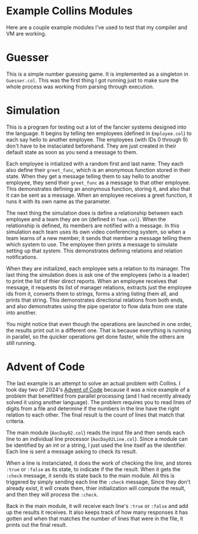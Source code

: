 # Example Collins Modules

Here are a couple example modules I've used to test that my compiler and VM are working.

# Guesser

This is a simple number guessing game. It is implemented as a singleton in `Guesser.col`. This was the first thing I got running just to make sure the whole process was working from parsing through execution.

# Simulation

This is a program for testing out a lot of the fancier systems designed into the language. It begins by telling ten employees (defined in `Employee.col`) to each say hello to another employee. The employees (with IDs 0 through 9) don't have to be instaciated beforehand. They are just created in their default state as soon as you send a message to them.

Each employee is intialized with a random first and last name. They each also define their `greet_func`, which is an anonymous function stored in their state. When they get a message telling them to say hello to another employee, they send their `greet_func` as a message to that other employee. This demonstrates defining an anonymous function, storing it, and also that it can be sent as a message. When an employee receives a greet function, it runs it with its own name as the parameter.

The next thing the simulation does is define a relationship between each employee and a team they are on (defined in `Team.col`). When the relationship is defined, its members are notified with a message. In this simulation each team uses its own video conferencing system, so when a team learns of a new member, it sends that member a message telling them which system to use. The employee then prints a message to simulate setting up that system. This demonstrates defining relations and relation notifications.

When they are initialized, each employee sets a relation to its manager. The last thing the simulation does is ask one of the employees (who is a leader) to print the list of thier direct reports. When an employee receives that message, it requests its list of manager relations, extracts just the employee ids from it, converts them to strings, forms a string listing them all, and prints that string. This demonstrates directional relations from both ends, and also demonstrates using the pipe operator to flow data from one state into another.

You might notice that even though the operations are launched in one order, the results print out in a different one. That is because everything is running in parallel, so the quicker operations get done faster, while the others are still running.

# Advent of Code

The last example is an attempt to solve an actual problem with Collins. I took day two of 2024's [Advent of Code](https://adventofcode.com/2024/day/2) because it was a nice example of a problem that benefitted from parallel processing (and I had recently already solved it using another language). The problem requires you to read lines of digits from a file and determine if the numbers in the line have the right relation to each other. The final result is the count of lines that match that criteria.

The main module (`AocDay02.col`) reads the input file and then sends each line to an individual line processor (`AocDay02Line.col`). Since a module can be identified by an int or a string, I just used the line itself as the identifier. Each line is sent a message asking to check its result.

When a line is instanciated, it does the work of checking the line, and stores `:true` or `:false` as its state, to indicate if the the result. When it gets the `:check` message, it sends its state back to the main module. All this is triggered by simply sending each line the `:check` message, Since they don't already exist, it will create them, thier initialization will compute the result, and then they will process the `:check`.

Back in the main module, it will receive each line's `:true` or `:false` and add up the results it receives. It also keeps track of how many responses it has gotten and when that matches the number of lines that were in the file, it prints out the final result.
